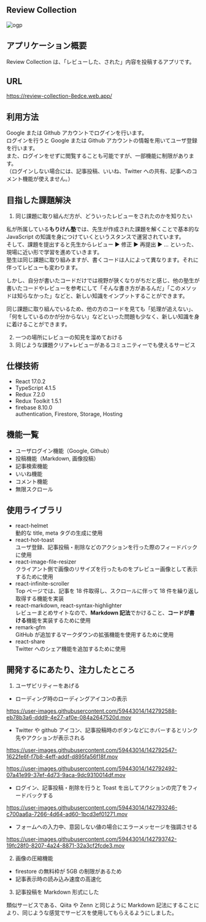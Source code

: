 ## Review Collection

![ogp](https://user-images.githubusercontent.com/59443014/142791101-cd318e0d-f1dd-4fce-bcaa-f3a458a56209.png)

## アプリケーション概要

Review Collection は、「レビューした、された」内容を投稿するアプリです。

## URL

https://review-collection-8edce.web.app/

## 利用方法

Google または Github アカウントでログインを行います。  
ログインを行うと Google または Github アカウントの情報を用いてユーザ登録を行います。  
また、ログインをせずに閲覧することも可能ですが、一部機能に制限があります。  
（ログインしない場合には、記事投稿、いいね、Twitter への共有、記事へのコメント機能が使えません。）

## 目指した課題解決

1. 同じ課題に取り組んだ方が、どういったレビューをされたのかを知りたい

私が所属している**もりけん塾**では、先生が作成された課題を解くことで基本的な JavaScript の知識を身につけていくというスタンスで運営されています。  
そして、課題を提出すると先生からレビュー ▶︎ 修正 ▶︎ 再提出 ▶︎ ... といった、現場に近い形で学習を進めていきます。  
塾生は同じ課題に取り組みますが、書くコードは人によって異なります。それに伴ってレビューも変わります。

しかし、自分が書いたコードだけでは視野が狭くなりがちだと感じ、他の塾生が書いたコードやレビューを参考にして「そんな書き方があるんだ」「このメソッドは知らなかった」などと、新しい知識をインプットすることができます。

同じ課題に取り組んでいるため、他の方のコードを見ても「処理が追えない」、「何をしているのかが分からない」などといった問題も少なく、新しい知識を身に着けることができます。

2. 一つの場所にレビューの知見を溜めておける
3. 同じような課題クリア+レビューがあるコミュニティーでも使えるサービス

## 仕様技術

- React 17.0.2
- TypeScript 4.1.5
- Redux 7.2.0
- Redux Toolkit 1.5.1
- firebase 8.10.0  
  authentication, Firestore, Storage, Hosting

## 機能一覧

- ユーザログイン機能（Google, Github）
- 投稿機能（Markdown, 画像投稿）
- 記事検索機能
- いいね機能
- コメント機能
- 無限スクロール

## 使用ライブラリ

- react-helmet  
  動的な title, meta タグの生成に使用
- react-hot-toast  
  ユーザ登録、記事投稿・削除などのアクションを行った際のフィードバックに使用
- react-image-file-resizer  
  クライアント側で画像のリサイズを行ったものをプレビュー画像として表示するために使用
- react-infinite-scroller  
  Top ページでは、記事を 18 件取得し、スクロールに伴って 18 件を繰り返し取得する機能を実装
- react-markdown, react-syntax-highlighter  
  レビューまとめサイトなので、**Markdown 記法**でかけること、**コードが書ける**機能を実装するために使用
- remark-gfm  
  GitHub が追加するマークダウンの拡張機能を使用するために使用
- react-share  
  Twitter へのシェア機能を追加するために使用

## 開発するにあたり、注力したところ

1. ユーザビリティーをあげる

- ローディング時のローディングアイコンの表示

https://user-images.githubusercontent.com/59443014/142792588-eb78b3a6-ddd9-4e27-af0e-084a2647520d.mov

- Twitter や github アイコン、記事投稿時のボタンなどにホバーするとリンク先やアクションが表示される

https://user-images.githubusercontent.com/59443014/142792547-1622fe6f-f7b8-4eff-addf-d895fa56f18f.mov

https://user-images.githubusercontent.com/59443014/142792492-07a41e99-37ef-4d73-9aca-9dc9310014df.mov

- ログイン、記事投稿・削除を行うと Toast を出してアクションの完了をフィードバックする

https://user-images.githubusercontent.com/59443014/142793246-c700aa6a-7266-4d64-ad60-1bcd3ef01271.mov

- フォームへの入力中、意図しない値の場合にエラーメッセージを強調させる

https://user-images.githubusercontent.com/59443014/142793742-19fc28f0-8207-4a24-8871-32a3cf2fcde3.mov

2. 画像の圧縮機能

- firestore の無料枠が 5GB の制限があるため
- 記事表示時の読み込み速度の高速化

3. 記事投稿を Markdown 形式にした

類似サービスである、Qiita や Zenn と同じように Markdown 記法にすることにより、同じような感覚でサービスを使用してもらえるようにしました。
